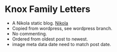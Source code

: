 # Knox Family Letters

* A Nikola static blog. [Nikola](https://github.com/getnikola/nikola)
* Copied from wordpress, see wordpress branch.
* No commenting.
* Ordered from oldest post to newest.
* image meta data date need to match post date.
